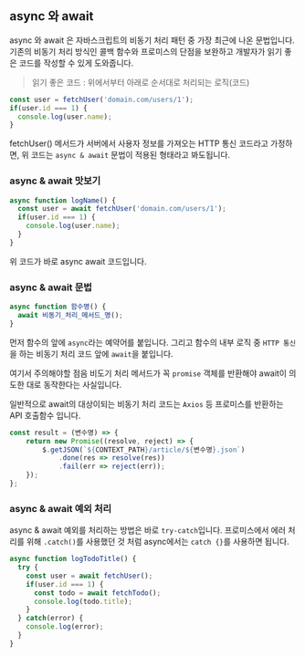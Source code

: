 ## async 와 await

async 와 await 은 자바스크립트의 비동기 처리 패턴 중 가장 최근에 나온 문법입니다. 기존의 비동기 처리 방식인 콜백 함수와 프로미스의 단점을 보완하고
개발자가 읽기 좋은 코드를 작성할 수 있게 도와줍니다.

> 읽기 좋은 코드 : 위에서부터 아래로 순서대로 처리되는 로직(코드)

```javascript
const user = fetchUser('domain.com/users/1');
if(user.id === 1) {
  console.log(user.name);
}
```

fetchUser() 메서드가 서버에서 사용자 정보를 가져오는 HTTP 통신 코드라고 가정하면, 위 코드는 `async & await` 문법이 적용된 형태라고 봐도됩니다.

### async & await 맛보기

```javascript
async function logName() {
  const user = await fetchUser('domain.com/users/1');
  if(user.id === 1) {
    console.log(user.name);
  }
}
```

위 코드가 바로 async await 코드입니다.

### async & await 문법

```javascript
async function 함수명() {
  await 비동기_처리_메서드_명();
}
```

먼저 함수의 앞에 `async`라는 예약어를 붙입니다. 그리고 함수의 내부 로직 중 `HTTP 통신`을 하는 비동기 처리 코드 앞에 `await`을 붙입니다.

여기서 주의해야할 점음 비도기 처리 메서드가 꼭 `promise` 객체를 반환해야 await이 의도한 대로 동작한다는 사실입니다.

일반적으로 await의 대상이되는 비동기 처리 코드는 `Axios` 등 프로미스를 반환하는 API 호출함수 입니다.

```javascript
const result = (변수명) => {
    return new Promise((resolve, reject) => {
        $.getJSON(`${CONTEXT_PATH}/article/${변수명}.json`)
            .done(res => resolve(res))
            .fail(err => reject(err));
    });
};
```

### async & await 예외 처리

async & await 예외를 처리하는 방법은 바로 `try-catch`입니다. 프로미스에서 에러 처리를 위해 `.catch()`를 사용했던 것 처럼 async에서는 `catch {}`를
사용하면 됩니다.

```javascript
async function logTodoTitle() {
  try {
    const user = await fetchUser();
    if(user.id === 1) {
      const todo = await fetchTodo();
      console.log(todo.title);
    }
  } catch(error) {
    console.log(error);
  }
}
```



